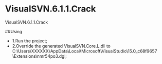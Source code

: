 # VisualSVN.6.1.1.Crack
VisualSVN.6.1.1.Crack

##Using
<ul>
<li>1.Run the project;</li>
<li>2.Override the generated VisualSVN.Core.L.dll to C:\Users\XXXXXX\AppData\Local\Microsoft\VisualStudio\15.0_c68f9657\Extensions\nmr54po3.dgl;</li>
</ul>
